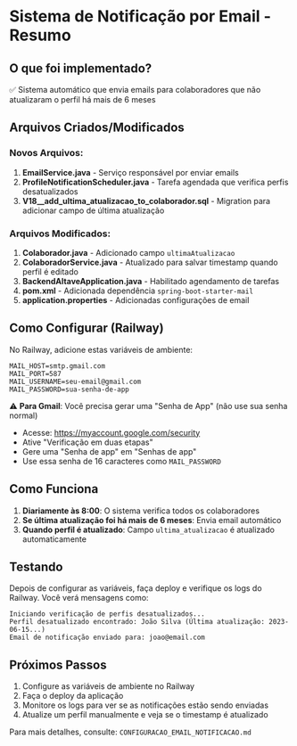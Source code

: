 # Sistema de Notificação por Email - Resumo

## O que foi implementado?

✅ Sistema automático que envia emails para colaboradores que não atualizaram o perfil há mais de 6 meses

## Arquivos Criados/Modificados

### Novos Arquivos:
1. **EmailService.java** - Serviço responsável por enviar emails
2. **ProfileNotificationScheduler.java** - Tarefa agendada que verifica perfis desatualizados
3. **V18__add_ultima_atualizacao_to_colaborador.sql** - Migration para adicionar campo de última atualização

### Arquivos Modificados:
1. **Colaborador.java** - Adicionado campo `ultimaAtualizacao`
2. **ColaboradorService.java** - Atualizado para salvar timestamp quando perfil é editado
3. **BackendAltaveApplication.java** - Habilitado agendamento de tarefas
4. **pom.xml** - Adicionada dependência `spring-boot-starter-mail`
5. **application.properties** - Adicionadas configurações de email

## Como Configurar (Railway)

No Railway, adicione estas variáveis de ambiente:

```
MAIL_HOST=smtp.gmail.com
MAIL_PORT=587
MAIL_USERNAME=seu-email@gmail.com
MAIL_PASSWORD=sua-senha-de-app
```

⚠️ **Para Gmail**: Você precisa gerar uma "Senha de App" (não use sua senha normal)
- Acesse: https://myaccount.google.com/security
- Ative "Verificação em duas etapas"
- Gere uma "Senha de app" em "Senhas de app"
- Use essa senha de 16 caracteres como `MAIL_PASSWORD`

## Como Funciona

1. **Diariamente às 8:00**: O sistema verifica todos os colaboradores
2. **Se última atualização foi há mais de 6 meses**: Envia email automático
3. **Quando perfil é atualizado**: Campo `ultima_atualizacao` é atualizado automaticamente

## Testando

Depois de configurar as variáveis, faça deploy e verifique os logs do Railway. Você verá mensagens como:
```
Iniciando verificação de perfis desatualizados...
Perfil desatualizado encontrado: João Silva (Última atualização: 2023-06-15...)
Email de notificação enviado para: joao@email.com
```

## Próximos Passos

1. Configure as variáveis de ambiente no Railway
2. Faça o deploy da aplicação
3. Monitore os logs para ver se as notificações estão sendo enviadas
4. Atualize um perfil manualmente e veja se o timestamp é atualizado

Para mais detalhes, consulte: `CONFIGURACAO_EMAIL_NOTIFICACAO.md`

